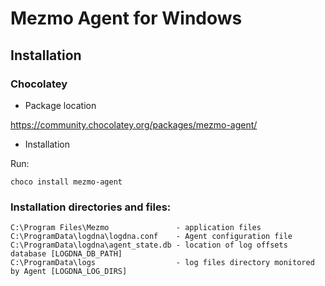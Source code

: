 # Mezmo Agent for Windows

## Installation

### Chocolatey
- Package location

https://community.chocolatey.org/packages/mezmo-agent/

- Installation

Run:

```
choco install mezmo-agent
```

### Installation directories and files:

  ```
  C:\Program Files\Mezmo               - application files
  C:\ProgramData\logdna\logdna.conf    - Agent configuration file
  C:\ProgramData\logdna\agent_state.db - location of log offsets database [LOGDNA_DB_PATH]
  C:\ProgramData\logs                  - log files directory monitored by Agent [LOGDNA_LOG_DIRS]
 ```